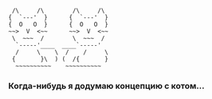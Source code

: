 ```
 /\     /\        /\     /\            
{  `---'  }      {  `---'  }          
{  O   O  }      {  O   O  }  
~~>  V  <~~      ~~>  V  <~~  
 \  ~~~  /        \  ~~~  /  
  `-----'____  ____`-----'  
  /     \    \  /    /     \  
 {       }\  ) (  /{       }  
  ~~~~~~~~~~    ~~~~~~~~~~
```

### Когда-нибудь я додумаю концепцию с котом...
